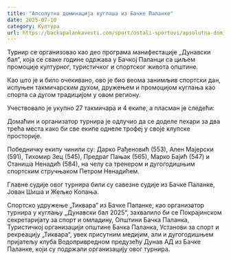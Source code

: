 ```yaml
---
title: "Апсолутна доминација куглаша из Бачке Паланке"
date: 2025-07-10
category: Култура
url: https://backapalankavesti.com/sport/ostali-sportovi/apsolutna-dominacija-kuglasa-iz-backe-palanke/
---
```


Турнир се организовао као део програма манифестације „Дунавски бал“, која се сваке године одржава у Бачкој Паланци са циљем промоције културног, туристичког и спортског живота општине.

Као што је и било очекивано, ово је био веома занимљив спортски дан, испуњен такмичарским духом, дружењем и промоцијом куглања као спорта са дугом традицијом у овом региону.

Учествовало је укупно 27 такмичара и 4 екипе, а пласман је следећи:

Домаћин и организатор турнира је одлучио да се доделе пехари за два трећа места како би све екипе однеле трофеј у своје клупске просторије.

Победничку екипу чинили су: Дарко Рађеновић (553), Ален Мајерски (591), Тихомир Зец (545), Предраг Пањак (565), Марко Бајић (547) и Станиша Ненадић (584), на челу са тренером и дугогодишњим спортским стручњаком Петром Ненадићем.

Главне судије овог турнира били су савезне судије из Бачке Паланке, Јован Шиша и Жељко Копања.

Спортско удружење „Тиквара“ из Бачке Паланке, као организатор турнира у куглању „Дунавски бал 2025“, захвалило би се Покрајинском секретаријату за спорт и омладину, Општини Бачка Паланка, Туристичкој организацији општине Бачка Паланка, Установи за спорт и рекреацију „Тиквара“, увек присутним медијим, али и дугогодишњем пријатељу клуба Водопривредном предузећу Дунав АД из Бачке Паланке, који су подржали организацију овог турнира.
